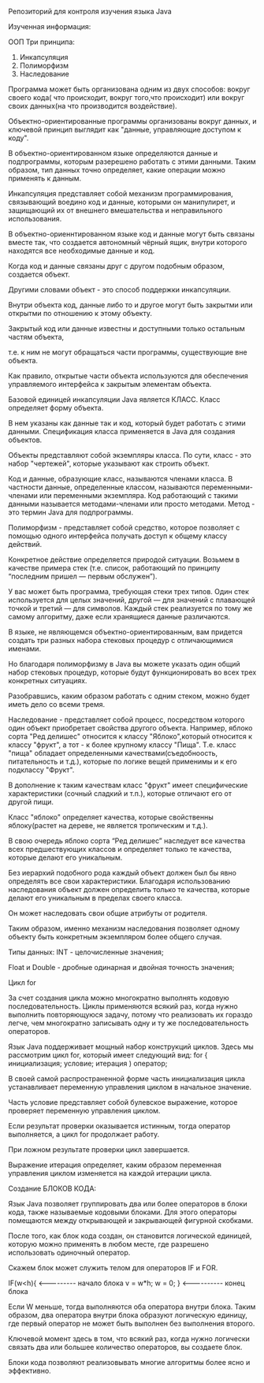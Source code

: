 Репозиторий для контроля изучения языка Java 

Изученная информация:

ООП
Три принципа:
1) Инкапсуляция
2) Полиморфизм
3) Наследование

Программа может быть организована одним из двух способов:
вокруг своего кода( что происходит, вокруг того,что происходит) 
или вокруг своих данных(на что производится воздействие).

Объектно-ориентированные программы организованы вокруг данных, и ключевой принцип выглядит как "данные, управляющие
доступом к коду".

В объектно-ориентированном языке определяются данные и подпрограммы, которым разерешено работать с этими данными.
Таким образом, тип данных точно определяет, какие операции можно применять к данным.

Инкапсуляция представляет собой механизм программирования, связывающий воедино код и данные, которыми он манипулирет,
и защищающий их от внешнего вмешательства и неправильного использования.  

В объектно-ориеннтированном языке код и данные могут быть связаны вместе так,
что создается автономный чёрный ящик, внутри которого находятся все необходимые данные и код. 

Когда код и данные связаны друг с другом подобным образом, создается объект. 

Другими словами объект - это способ поддержки инкапсуляции.

Внутри объекта код, данные либо то и другое могут быть закрытми или открытми по отношению к этому объекту.

Закрытый код или данные известны и доступными только остальным частям объекта,

т.е. к ним не могут обращаться части программы, существующие вне объекта. 

Как правило, открытые части объекта используются для обеспечения управляемого интерфейса к закрытым элементам объекта.

Базовой единицей инкапсуляции Java является КЛАСС. Класс определяет форму объекта. 

 В нем указаны как данные так и код, который будет работать с этими данными. 
Спецификация класса применяется в Java для создания объектов.

Объекты представляют собой экземпляры класса. По сути, класс - это набор "чертежей", которые указывают как строить объект.

Код и данные, образующие класс, называются членами класса. В частности данные, определенные классом, называются переменными-членами или переменными экземпляра. Код работающий с такими данными называется методами-членами или просто методами. Метод - это термин Java для подпрограммы.

Полиморфизм - представляет собой средство, которое позволяет с помощью одного интерфейса получать доступ к общему классу действий.

Конкретное действие определяется природой ситуации. Возьмем в качестве примера стек (т.е. список, работающий по принципу “последним пришел — первым обслужен”). 

У вас может быть программа, требующая стеки трех типов. Один стек используется для целых значений, другой — для значений с плавающей точкой и третий — для символов. Каждый стек реализуется по тому же самому алгоритму, даже если хранящиеся данные различаются. 

В языке, не являющемся объектно-ориентированным, вам придется создать три разных набора стековых процедур с отличающимися именами. 

Но благодаря полиморфизму в Java вы можете указать один общий набор стековых процедур, которые будут функционировать во всех трех конкретных ситуациях.

Разобравшись, каким образом работать с одним стеком, можно будет иметь дело со всеми тремя.

Наследование - представляет собой процесс, посредством которого один объект приобретает свойства другого объекта. Например, яблоко сорта "Ред делишес" относится к классу
"Яблоко",который относится к классу "фрукт", а тот - к более крупному классу "Пища". Т.е. класс "пища" обладает определенными качествами(съедобноость, питательность и т.д.), 
которые по логике вещей применимы и к его подклассу "Фрукт". 

В дополнение к таким качествам класс "фрукт" имеет специфические характеристики (сочный сладкий и т.п.), которые отличают его от другой 
пищи.

Класс "яблоко" определяет качества, которые свойственны яблоку(растет на дереве, не является тропическим и т.д.).

В свою очередь яблоко сорта “Ред делишес”  наследует все качества всех предшествующих классов и определяет только те качества, которые делают его уникальным.

Без иерархий подобного рода каждый объект должен был бы явно определять все свои характеристики. Благодаря использованию наследования объект  должен определить только те качества, которые делают его уникальным в пределах своего класса.

Он может наследовать свои общие атрибуты от родителя.

Таким образом, именно механизм наследования позволяет одному объекту быть конкретным экземпляром более общего случая.

Типы данных:
INT - целочисленные значения;

Float и Double - дробные одинарная и двойная точность значения;

Цикл for

За счет создания цикла можно многократно выполнять кодовую последовательность. Циклы применяются всякий раз, когда нужно выполнить повторяющуюся задачу, потому что реализовать их гораздо легче, чем многократно записывать одну и ту же последовательность операторов. 

Язык Java поддерживает мощный набор конструкций циклов. Здесь мы рассмотрим цикл for, который имеет следующий вид:
for { инициализация; условие; итерация ) оператор;

В своей самой распространенной форме часть инициализация цикла устанавливает переменную управления циклом в начальное значение.

Часть условие представляет собой булевское выражение, которое проверяет переменную управления циклом.

Если результат проверки оказывается истинным, тогда оператор выполняется, а цикл for продолжает работу.

При ложном результате проверки цикл завершается. 

Выражение итерация определяет, каким образом переменная управления циклом изменяется на каждой итерации цикла. 

Создание БЛОКОВ КОДА:

Язык Java позволяет группировать два или более операторов в блоки кода, также называемые кодовыми блоками. Для этого операторы помещаются между открывающей и закрывающей фигурной скобками.

После того, как блок кода создан, он становится логической единицей, которую можно применять в любом месте, где разрешено использовать одиночный оператор. 

Скажем блок может служить телом для операторов IF и FOR.

IF(w<h){ <--------- начало блока
v = w*h;
w = 0;
} <---------- конец блока

Если W меньше, тогда выполняются оба оператора внутри блока. 
Таким образом, два оператора внутри блока образуют логическую единицу, где первый оператор не может быть выполнен без выполнения второго.

Ключевой момент здесь в том, что всякий раз, когда нужно логически связать два или большее количество операторов, вы создаете блок.

Блоки кода позволяют реализовывать многие алгоритмы более ясно и эффективно.
 
